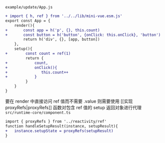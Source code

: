 `example/update/App.js`
```diff
+ import { h, ref } from '../../lib/mini-vue.esm.js'
export const App = {
	render(){
+		const app = h('p', {}, this.count)
+		const button = h('button', {onClick: this.onClick}, 'button')
		return h('div', {}, [app, button])
	},
	setup(){
+		 const count = ref(1)
		 return {
+			 count,
+			 onClick(){
+				this.count++
+			 }
		 }
	}
}
```

要在 render 中直接访问 ref 值而不需要 .value 则需要使用 [[实现 proxyRefs|proxyRefs]] 函数对包含 ref 值的 setup 返回对象进行代理
`src/runtime-core/component.ts`
```diff
import { proxyRefs } from '../reactivity/ref'
function handleSetupResult(instance, setupResult){
+	instance.setupState = proxyRefs(setupResult)
}
```